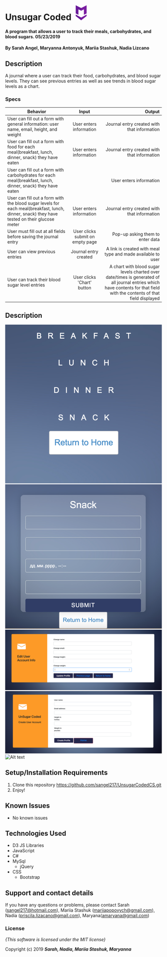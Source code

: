 # Unsugar Coded ![alt text](https://github.com/adam-p/markdown-here/raw/master/src/common/images/icon48.png "Logo Title Text 1")

#### A program that allows a user to track their meals, carbohydrates, and blood sugars. 05/23/2019

#### By **Sarah Angel, Maryanna Antonyuk, Mariia Stashuk, Nadia Lizcano**

## Description

A journal where a user can track their food, carbohydrates, and blood sugar levels.  They can see previous entries as well as see trends in blood sugar levels as a chart.



### Specs
| Behavior       | Input          | Output  |
| ------------- |:-------------:| -----:|
| User can fill out a form with general information: user name, email, height, and weight | User enters information | Journal entry created with that information|
| User can fill out a form with food for each meal(breakfast, lunch, dinner, snack) they have eaten | User enters information | Journal entry created with that information|
| User can fill out a form with carbohydrates for each meal(breakfast, lunch, dinner, snack) they have eaten | |User enters information | Journal entry created with that information|
| User can fill out a form with the blood sugar levels for each meal(breakfast, lunch, dinner, snack) they have tested on their glucose meter | User enters information | Journal entry created with that information|
| User must fill out at all fields before saving the journal entry | User clicks submit on empty page| Pop-up asking them to enter data|
| User can view previous entries| Journal entry created| A link is created with meal type and made available to user|
| User can track their blood sugar level entries | User clicks 'Chart' button| A chart with blood sugar levels charted over date/times is generated of all journal entries which have contents for that field with the contents of that field displayed|

## Description
![Alt text](/img/1.png)
![Alt text](/img/2.png)
![Alt text](/img/3.png)
![Alt text](/img/4.png)
![Alt text](/img/5.png)



## Setup/Installation Requirements

1. Clone this repository https://github.com/sangel217/UnsugarCodedCS.git
2. Enjoy!



## Known Issues
* No known issues

## Technologies Used

* D3 JS Libraries
* JavaScript
* C#
* MySql
  * jQuery
* CSS
  * Bootstrap

## Support and contact details

If you have any questions or problems, please contact  Sarah (sangel217@hotmail.com), Mariia Stashuk (mariiapopovych@gmail.com), Nadia (priscila.lizacano@gmail.com), Maryana(amaryana@gmail.com)

### License

*{This software is licensed under the MIT license}*

Copyright (c) 2019 **_Sarah, Nadia, Mariia Stashuk, Maryanna_**
